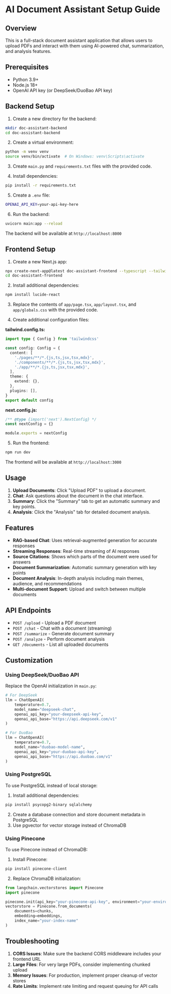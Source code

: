 # AI Document Assistant Setup Guide

## Overview
This is a full-stack document assistant application that allows users to upload PDFs and interact with them using AI-powered chat, summarization, and analysis features.

## Prerequisites
- Python 3.9+
- Node.js 18+
- OpenAI API key (or DeepSeek/DuoBao API key)

## Backend Setup

1. Create a new directory for the backend:
```bash
mkdir doc-assistant-backend
cd doc-assistant-backend
```

2. Create a virtual environment:
```bash
python -m venv venv
source venv/bin/activate  # On Windows: venv\Scripts\activate
```

3. Create `main.py` and `requirements.txt` files with the provided code.

4. Install dependencies:
```bash
pip install -r requirements.txt
```

5. Create a `.env` file:
```bash
OPENAI_API_KEY=your-api-key-here
```

6. Run the backend:
```bash
uvicorn main:app --reload
```

The backend will be available at `http://localhost:8000`

## Frontend Setup

1. Create a new Next.js app:
```bash
npx create-next-app@latest doc-assistant-frontend --typescript --tailwind --app
cd doc-assistant-frontend
```

2. Install additional dependencies:
```bash
npm install lucide-react
```

3. Replace the contents of `app/page.tsx`, `app/layout.tsx`, and `app/globals.css` with the provided code.

4. Create additional configuration files:

**tailwind.config.ts:**
```typescript
import type { Config } from 'tailwindcss'

const config: Config = {
  content: [
    './pages/**/*.{js,ts,jsx,tsx,mdx}',
    './components/**/*.{js,ts,jsx,tsx,mdx}',
    './app/**/*.{js,ts,jsx,tsx,mdx}',
  ],
  theme: {
    extend: {},
  },
  plugins: [],
}
export default config
```

**next.config.js:**
```javascript
/** @type {import('next').NextConfig} */
const nextConfig = {}

module.exports = nextConfig
```

5. Run the frontend:
```bash
npm run dev
```

The frontend will be available at `http://localhost:3000`

## Usage

1. **Upload Documents**: Click "Upload PDF" to upload a document.
2. **Chat**: Ask questions about the document in the chat interface.
3. **Summary**: Click the "Summary" tab to get an automatic summary and key points.
4. **Analysis**: Click the "Analysis" tab for detailed document analysis.

## Features

- **RAG-based Chat**: Uses retrieval-augmented generation for accurate responses
- **Streaming Responses**: Real-time streaming of AI responses
- **Source Citations**: Shows which parts of the document were used for answers
- **Document Summarization**: Automatic summary generation with key points
- **Document Analysis**: In-depth analysis including main themes, audience, and recommendations
- **Multi-document Support**: Upload and switch between multiple documents

## API Endpoints

- `POST /upload` - Upload a PDF document
- `POST /chat` - Chat with a document (streaming)
- `POST /summarize` - Generate document summary
- `POST /analyze` - Perform document analysis
- `GET /documents` - List all uploaded documents

## Customization

### Using DeepSeek/DuoBao API
Replace the OpenAI initialization in `main.py`:

```python
# For DeepSeek
llm = ChatOpenAI(
    temperature=0.7,
    model_name="deepseek-chat",
    openai_api_key="your-deepseek-api-key",
    openai_api_base="https://api.deepseek.com/v1"
)

# For DuoBao
llm = ChatOpenAI(
    temperature=0.7,
    model_name="duobao-model-name",
    openai_api_key="your-duobao-api-key",
    openai_api_base="https://api.duobao.com/v1"
)
```

### Using PostgreSQL
To use PostgreSQL instead of local storage:

1. Install additional dependencies:
```bash
pip install psycopg2-binary sqlalchemy
```

2. Create a database connection and store document metadata in PostgreSQL
3. Use pgvector for vector storage instead of ChromaDB

### Using Pinecone
To use Pinecone instead of ChromaDB:

1. Install Pinecone:
```bash
pip install pinecone-client
```

2. Replace ChromaDB initialization:
```python
from langchain.vectorstores import Pinecone
import pinecone

pinecone.init(api_key="your-pinecone-api-key", environment="your-environment")
vectorstore = Pinecone.from_documents(
    documents=chunks,
    embedding=embeddings,
    index_name="your-index-name"
)
```

## Troubleshooting

1. **CORS Issues**: Make sure the backend CORS middleware includes your frontend URL
2. **Large Files**: For very large PDFs, consider implementing chunked upload
3. **Memory Issues**: For production, implement proper cleanup of vector stores
4. **Rate Limits**: Implement rate limiting and request queuing for API calls